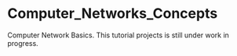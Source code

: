 # Computer_Networks_Concepts
Computer Network Basics. This tutorial projects is still under work in progress.
